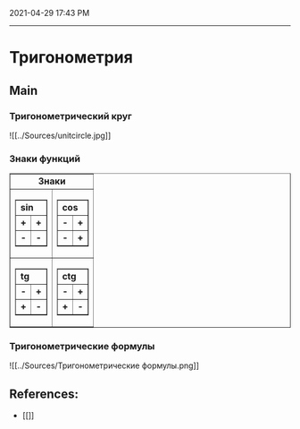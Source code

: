
2021-04-29 17:43 PM
***

# Тригонометрия
## Main
### Тригонометрический круг

![[../Sources/unitcircle.jpg]]
### Знаки функций
<table border="1"><tbody><tr><td style="text-align: center;" colspan="2"><strong>Знаки</strong></td></tr><tr><td style="text-align: center;"><table border="1"><tbody><tr><td colspan="2"><strong>sin</strong></td></tr><tr><td><strong>+</strong></td><td><strong>+</strong></td></tr><tr><td><strong>-</strong></td><td><strong>-</strong></td></tr></tbody></table></td><td style="text-align: center;"><table border="1"><tbody><tr><td colspan="2"><strong>cos</strong></td></tr><tr><td><strong>-</strong></td><td><strong>+</strong></td></tr><tr><td><strong>-</strong></td><td><strong>+</strong></td></tr></tbody></table></td></tr><tr><td style="text-align: center;"><table border="1"><tbody><tr><td colspan="2"><strong>tg</strong></td></tr><tr><td><strong>-</strong></td><td><strong>+</strong></td></tr><tr><td><strong>+</strong></td><td><strong>-</strong></td></tr></tbody></table></td><td style="text-align: center;"><table border="1"><tbody><tr><td colspan="2"><strong>ctg</strong></td></tr><tr><td><strong>-</strong></td><td><strong>+</strong></td></tr><tr><td><strong>+</strong></td><td><strong>-</strong></td></tr></tbody></table></td></tr></tbody></table>

### Тригонометрические формулы
![[../Sources/Тригонометрические формулы.png]]
## References:
- [[]]